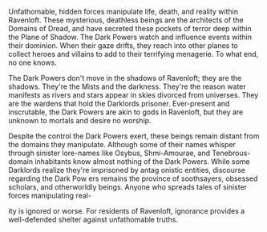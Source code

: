 Unfathomable, hidden forces manipulate life, death, and reality within Ravenloft. These mysterious, deathless beings are the architects of the Domains of Dread, and have secreted these pockets of terror deep within the Plane of Shadow. The Dark Powers watch and influence events within their dominion. When their gaze drifts, they reach into other planes to collect heroes and villains to add to their terrifying menagerie. To what end, no one knows.

The Dark Powers don't move in the shadows of Ravenloft; they are the shadows. They're the Mists and the darkness. They're the reason water manifests as rivers and stars appear in skies divorced from universes. They are the wardens that hold the Darklords prisoner. Ever-present and inscrutable, the Dark Powers are akin to gods in Ravenloft, but they are unknown to mortals and desire no worship.

Despite the control the Dark Powers exert, these beings remain distant from the domains they manipulate. Although some of their names whisper through sinister lore-names like Osybus, Shmi-Amourae, and Tenebrous-domain inhabitants know almost nothing of the Dark Powers. While some Darklords realize they're imprisoned by antag­ onistic entities, discourse regarding the Dark Pow­ ers remains the province of soothsayers, obsessed scholars, and otherworldly beings. Anyone who spreads tales of sinister forces manipulating real-

ity is ignored or worse. For residents of Ravenloft, ignorance provides a well-defended shelter against unfathomable truths.